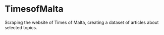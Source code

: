 # TimesofMalta

Scraping the website of Times of Malta, creating a dataset of articles about selected topics.
